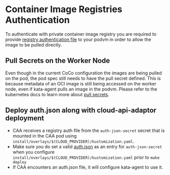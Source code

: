# Container Image Registries Authentication

To authenticate with private container image registry you are required to provide
[registry authentication file](https://github.com/containers/image/blob/main/docs/containers-auth.json.5.md) to your podvm in order to allow the image to be pulled directly.

## Pull Secrets on the Worker Node

Even though in the current CoCo configuration the images are being pulled on the pod, the pod spec still needs to have the pull secret defined. This is because metadata of an OCI image is still being accessed on the worker node, even if kata-agent pulls an image in the podvm. Please refer to the kubernetes docs to learn more about [pull secrets](https://kubernetes.io/docs/concepts/containers/images/#specifying-imagepullsecrets-on-a-pod).

## Deploy auth.json along with cloud-api-adaptor deployment

- CAA receives a registry auth file from the `auth-json-secret` secret that is mounted in the CAA pod using `install/overlays/$(CLOUD_PROVIDER)/kustomization.yaml`.
- Make sure you do set a valid [auth.json](https://github.com/containers/image/blob/main/docs/containers-auth.json.5.md) as an entry for `auth-json-secret` when you configure `install/overlays/$(CLOUD_PROVIDER)/kustomization.yaml` prior to `make deploy`
- If CAA encounters an auth.json file, it will configure kata-agent to use it.
